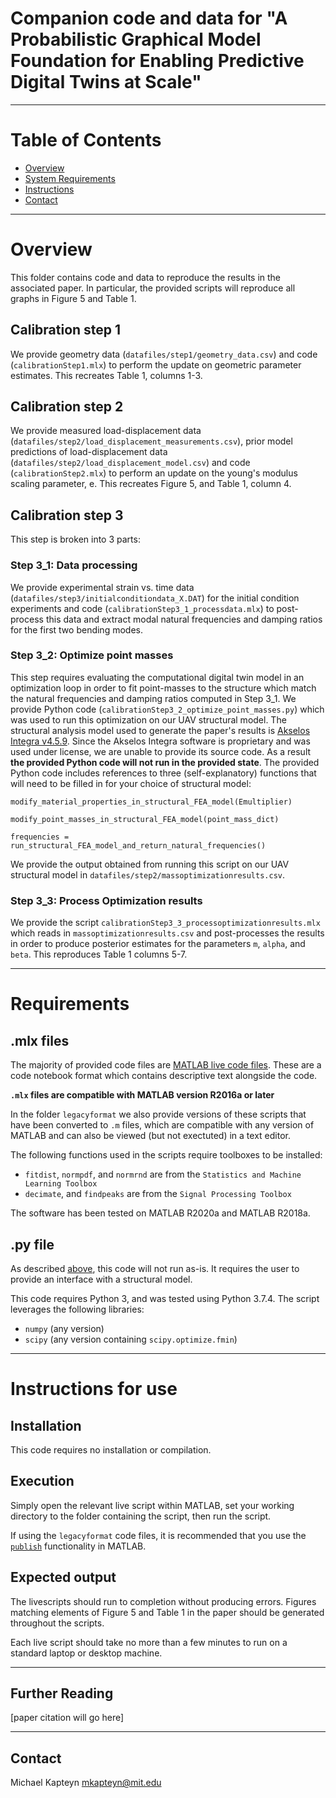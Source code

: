 # Companion code and data for "A Probabilistic Graphical Model Foundation for Enabling Predictive Digital Twins at Scale"

--------------------
# Table of Contents
<!-- TOC depthFrom:2 depthTo:4 withLinks:1 updateOnSave:1 orderedList:0 -->
- [Overview](#Overview)
- [System Requirements](#Requirements)
- [Instructions](#Instructions)
- [Contact](#Contact)
<!-- /TOC -->
---------------------
# Overview <a name="Overview"></a>
This folder contains code and data to reproduce the results in the associated paper. In particular, the provided scripts will reproduce all graphs in Figure 5 and Table 1.

## Calibration step 1
We provide geometry data (`datafiles/step1/geometry_data.csv`) and code (`calibrationStep1.mlx`) to perform the update on geometric parameter estimates. This recreates Table 1, columns 1-3.

## Calibration step 2
We provide measured load-displacement data (`datafiles/step2/load_displacement_measurements.csv`), prior model predictions of load-displacement data (`datafiles/step2/load_displacement_model.csv`) and code (`calibrationStep2.mlx`) to perform an update on the young's modulus scaling parameter, e. This recreates Figure 5, and Table 1, column 4.

## Calibration step 3
This step is broken into 3 parts:

### Step 3_1: Data processing
We provide experimental strain vs. time data (`datafiles/step3/initialconditiondata_X.DAT`) for the initial condition experiments and code (`calibrationStep3_1_processdata.mlx`) to post-process this data and extract modal natural frequencies and damping ratios for the first two bending modes.

### Step 3_2: Optimize point masses
This step requires evaluating the computational digital twin model in an optimization loop in order to fit point-masses to the structure which match the natural frequencies and damping ratios computed in Step 3_1. We provide Python code (`calibrationStep3_2_optimize_point_masses.py`) which was used to run this optimization on our UAV structural model. The structural analysis model used to generate the paper's results is [Akselos Integra v4.5.9](https://akselos.com/). Since the Akselos Integra software is proprietary and was used under license, we are unable to provide its source code. As a result **the provided Python code will not run in the provided state**. The provided Python code includes references to three (self-explanatory) functions that will need to be filled in for your choice of structural model:

`modify_material_properties_in_structural_FEA_model(Emultiplier)`

`modify_point_masses_in_structural_FEA_model(point_mass_dict)`

`frequencies = run_structural_FEA_model_and_return_natural_frequencies()`

We provide the output obtained from running this script on our UAV structural model in `datafiles/step2/massoptimizationresults.csv`.

### Step 3_3: Process Optimization results
We provide the script `calibrationStep3_3_processoptimizationresults.mlx` which reads in `massoptimizationresults.csv` and post-processes the results in order to produce posterior estimates for the parameters `m`, `alpha`, and `beta`. This reproduces Table 1 columns 5-7.

---------------------
# Requirements <a name="Requirements"></a>

.mlx files
--------------
The majority of provided code files are [MATLAB live code files](https://www.mathworks.com/help/matlab/matlab_prog/live-script-file-format.html). These are a code notebook format which contains descriptive text alongside the code.

**`.mlx` files are compatible with MATLAB version R2016a or later**

In the folder `legacyformat` we also provide versions of these scripts that have been converted to `.m` files, which are compatible with any version of MATLAB and can also be viewed (but not exectuted) in a text editor.

The following functions used in the scripts require toolboxes to be installed:
- `fitdist`, `normpdf`, and `normrnd` are from the `Statistics and Machine Learning Toolbox`
- `decimate`, and `findpeaks` are from the `Signal Processing Toolbox`

The software has been tested on MATLAB R2020a and MATLAB R2018a.

.py file
--------------
As described [above](#step_3_2:_optimize_point_masses), this code will not run as-is. It requires the user to provide an interface with a structural model.

This code requires Python 3, and was tested using Python 3.7.4. The script leverages the following libraries:
- `numpy` (any version)
- `scipy` (any version containing `scipy.optimize.fmin`)

---------------------
# Instructions for use <a name="Instructions"></a>

## Installation
This code requires no installation or compilation.

## Execution
Simply open the relevant live script within MATLAB, set your working directory to the folder containing the script, then run the script.

If using the `legacyformat` code files, it is recommended that you use the [`publish`](https://www.mathworks.com/help/matlab/matlab_prog/publishing-matlab-code.html) functionality in MATLAB.

## Expected output
The livescripts should run to completion without producing errors. Figures matching elements of Figure 5 and Table 1 in the paper should be generated throughout the scripts.

Each live script should take no more than a few minutes to run on a standard laptop or desktop machine.

---------------------
## Further Reading
[paper citation will go here]

---------------------
## Contact <a name="Contact"></a>
Michael Kapteyn
mkapteyn@mit.edu
